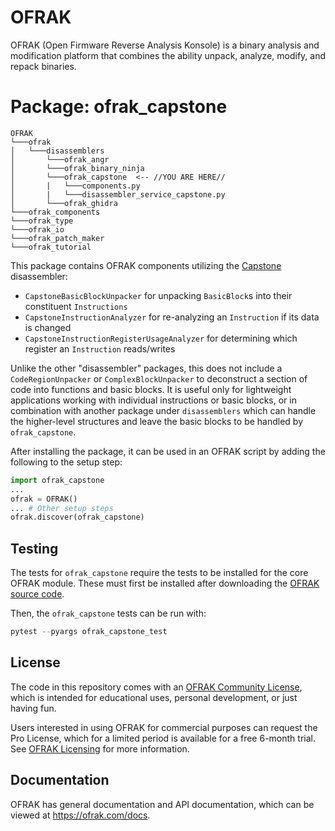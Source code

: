 # OFRAK
OFRAK (Open Firmware Reverse Analysis Konsole) is a binary analysis and modification platform that combines the ability unpack, analyze, modify, and repack binaries.


# Package: ofrak_capstone

```
OFRAK
└───ofrak
│   └───disassemblers
│       └───ofrak_angr
│       └───ofrak_binary_ninja
│       └───ofrak_capstone  <-- //YOU ARE HERE//
│       |   └───components.py
│       |   └───disassembler_service_capstone.py
│       └───ofrak_ghidra
└───ofrak_components
└───ofrak_type
└───ofrak_io
└───ofrak_patch_maker
└───ofrak_tutorial
``` 

This package contains OFRAK components utilizing the [Capstone](https://www.capstone-engine.org/) disassembler:
* `CapstoneBasicBlockUnpacker` for unpacking `BasicBlock`s into their constituent `Instructions`
* `CapstoneInstructionAnalyzer` for re-analyzing an `Instruction` if its data is changed
* `CapstoneInstructionRegisterUsageAnalyzer` for determining which register an `Instruction` reads/writes

Unlike the other "disassembler" packages, this does not include a `CodeRegionUnpacker` or `ComplexBlockUnpacker`
to deconstruct a section of code into functions and basic blocks. It is useful only for lightweight applications
working with individual instructions or basic blocks, or in combination with another package under `disassemblers` 
which can handle the higher-level structures and leave the basic blocks to be handled by `ofrak_capstone`.

After installing the package, it can be used in an OFRAK script by adding the following to the setup step:

```python
import ofrak_capstone
...
ofrak = OFRAK()
... # Other setup steps
ofrak.discover(ofrak_capstone)
```

## Testing
The tests for `ofrak_capstone`  require the tests to be installed for the core OFRAK module. These must
first be installed after downloading the [OFRAK source code](https://github.com/redballoonsecurity/ofrak).

Then, the `ofrak_capstone` tests can be run with:

```python
pytest --pyargs ofrak_capstone_test

```

## License
The code in this repository comes with an [OFRAK Community License](https://github.com/redballoonsecurity/ofrak/blob/master/LICENSE), which is intended for educational uses, personal development, or just having fun.

Users interested in using OFRAK for commercial purposes can request the Pro License, which for a limited period is available for a free 6-month trial. See [OFRAK Licensing](https://ofrak.com/license/) for more information.

## Documentation
OFRAK has general documentation and API documentation, which can be viewed at <https://ofrak.com/docs>.
